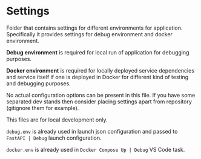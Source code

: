 # Settings

Folder that contains settings for different environments for application.
Specifically it provides settings for debug environment and docker environment.

**Debug environment** is required for local run of application for debugging
purposes.

**Docker environment** is required for locally deployed service dependencies and
service itself if one is deployed in Docker for different kind of testing and
debugging purposes.

No actual configuration options can be present in this file. If you have some
separated dev stands then consider placing settings apart from repository
(gitignore them for example).

This files are for local development only.

`debug.env` is already used in launch json configuration and passed to `FastAPI
| Debug` launch configuration.

`docker.env` is already used in `Docker Compose Up | Debug` VS Code task.
